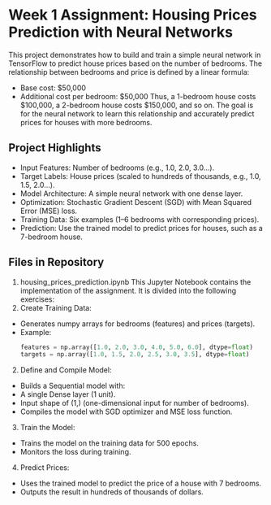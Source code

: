 # Week 1 Assignment: Housing Prices Prediction with Neural Networks
This project demonstrates how to build and train a simple neural network in TensorFlow to predict house prices based on the number of bedrooms. The relationship between bedrooms and price is defined by a linear formula:

- Base cost: $50,000
- Additional cost per bedroom: $50,000
Thus, a 1-bedroom house costs $100,000, a 2-bedroom house costs $150,000, and so on. The goal is for the neural network to learn this relationship and accurately predict prices for houses with more bedrooms.

## Project Highlights
- Input Features: Number of bedrooms (e.g., 1.0, 2.0, 3.0...).
- Target Labels: House prices (scaled to hundreds of thousands, e.g., 1.0, 1.5, 2.0...).
- Model Architecture: A simple neural network with one dense layer.
- Optimization: Stochastic Gradient Descent (SGD) with Mean Squared Error (MSE) loss.
- Training Data: Six examples (1–6 bedrooms with corresponding prices).
- Prediction: Use the trained model to predict prices for houses, such as a 7-bedroom house.
 
## Files in Repository
1. housing_prices_prediction.ipynb
This Jupyter Notebook contains the implementation of the assignment. It is divided into the following exercises:
 1. Create Training Data:
  - Generates numpy arrays for bedrooms (features) and prices (targets).
  - Example:
    ```python
    features = np.array([1.0, 2.0, 3.0, 4.0, 5.0, 6.0], dtype=float)
    targets = np.array([1.0, 1.5, 2.0, 2.5, 3.0, 3.5], dtype=float)
    ```
 2. Define and Compile Model:
  - Builds a Sequential model with:
   - A single Dense layer (1 unit).
   - Input shape of (1,) (one-dimensional input for number of bedrooms).
  - Compiles the model with SGD optimizer and MSE loss function.
 3. Train the Model:
 - Trains the model on the training data for 500 epochs.
 - Monitors the loss during training.
 4. Predict Prices:
 - Uses the trained model to predict the price of a house with 7 bedrooms.
 - Outputs the result in hundreds of thousands of dollars.
